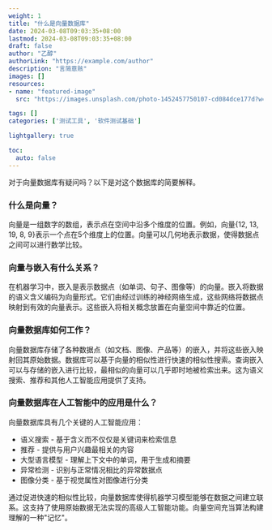 ```yaml
---
weight: 1
title: "什么是向量数据库"
date: 2024-03-08T09:03:35+08:00
lastmod: 2024-03-08T09:03:35+08:00
draft: false
author: "乙醇"
authorLink: "https://example.com/author"
description: "言简意赅"
images: []
resources:
- name: "featured-image"
  src: "https://images.unsplash.com/photo-1452457750107-cd084dce177d?w=300"

tags: []
categories: ['测试工具', '软件测试基础']

lightgallery: true

toc:
  auto: false
---
```


对于向量数据库有疑问吗？以下是对这个数据库的简要解释。

### 什么是向量？

向量是一组数字的数组，表示点在空间中沿多个维度的位置。例如，向量{12, 13, 19, 8, 9}表示一个点在5个维度上的位置。向量可以几何地表示数据，使得数据点之间可以进行数学比较。

### 向量与嵌入有什么关系？

在机器学习中，嵌入是表示数据点（如单词、句子、图像等）的向量。嵌入将数据的语义含义编码为向量形式。它们由经过训练的神经网络生成，这些网络将数据点映射到有效的向量表示。这些嵌入将相关概念放置在向量空间中靠近的位置。

### 向量数据库如何工作？

向量数据库存储了各种数据点（如文档、图像、产品等）的嵌入，并将这些嵌入映射回其原始数据。数据库可以基于向量的相似性进行快速的相似性搜索。查询嵌入可以与存储的嵌入进行比较，最相似的向量可以几乎即时地被检索出来。这为语义搜索、推荐和其他人工智能应用提供了支持。

### 向量数据库在人工智能中的应用是什么？

向量数据库具有几个关键的人工智能应用：

- 语义搜索 - 基于含义而不仅仅是关键词来检索信息
- 推荐 - 提供与用户兴趣最相关的内容
- 大型语言模型 - 理解上下文中的单词，用于生成和摘要
- 异常检测 - 识别与正常情况相比的异常数据点
- 图像分类 - 基于视觉属性对图像进行分类

通过促进快速的相似性比较，向量数据库使得机器学习模型能够在数据之间建立联系。这支持了使用原始数据无法实现的高级人工智能功能。向量空间充当算法构建理解的一种"记忆"。